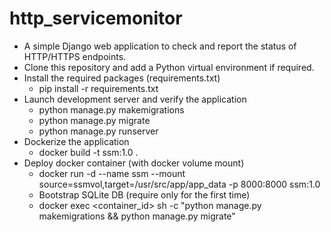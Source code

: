 # http_servicemonitor

- A simple Django web application to check and report the status of HTTP/HTTPS endpoints.
- Clone this repository and add a Python virtual environment if required.
- Install the required packages (requirements.txt)
    - pip install -r requirements.txt
- Launch development server and verify the application
    - python manage.py makemigrations
    - python manage.py migrate
    - python manage.py runserver
- Dockerize the application
    - docker build -t ssm:1.0 .
- Deploy docker container (with docker volume mount)
    - docker run -d --name ssm --mount source=ssmvol,target=/usr/src/app/app_data -p 8000:8000 ssm:1.0
    - Bootstrap SQLite DB (require only for the first time)
    - docker exec <container_id> sh -c "python manage.py makemigrations && python manage.py migrate"
    